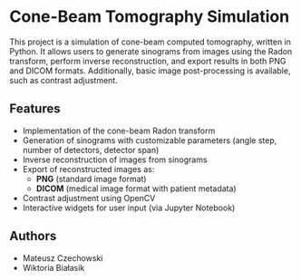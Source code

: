# Cone-Beam Tomography Simulation

This project is a simulation of cone-beam computed tomography, written in Python. It allows users to generate sinograms from images using the Radon transform, perform inverse reconstruction, and export results in both PNG and DICOM formats. Additionally, basic image post-processing is available, such as  contrast adjustment.

## Features

- Implementation of the cone-beam Radon transform
- Generation of sinograms with customizable parameters (angle step, number of detectors, detector span)
- Inverse reconstruction of images from sinograms
- Export of reconstructed images as:
  - **PNG** (standard image format)
  - **DICOM** (medical image format with patient metadata)
- Contrast adjustment using OpenCV
- Interactive widgets for user input (via Jupyter Notebook)

## Authors 
- Mateusz Czechowski
- Wiktoria Białasik
